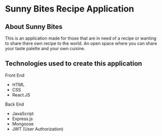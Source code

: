 # Sunny Bites Recipe Application

## About Sunny Bites

This is an application made for those that are in need of a recipe or wanting to share there own recipe to the world. An open space where you can share your taste palette and your own cuisine. 

## Technologies used to create this application

Front End
- HTML
- CSS
- React.JS

Back End
- JavaScript
- Express.js
- Mongoose
- JWT (User Authorization)

